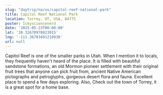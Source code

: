 ```yaml
---
slug: "daytrip/na/us/capitol-reef-national-park"
title: Capitol Reef National Park
location: Torrey, UT, USA, 84775
poster: Ickysciencenerd
date: '2025-05-23T00:00:00'
lat: '38.32670978823015'
lng: '-111.36703491210938'
url: null
---
```


Capitol  Reef is one of the smaller parks in Utah. When I mention it to locals, they frequently haven't heard of the place. It is filled with beautiful sandstone formations, an old Mormon pioneer settlement with their original fruit trees that anyone can pick fruit from, ancient Native American pictographs and petroglyphs, gorgeous desert flora and fauna. Excellent place to spend a few days exploring. Also, Check out the town of Torrey, it is a great spot for a home base.
